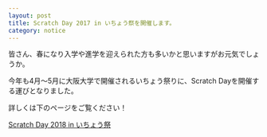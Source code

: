 ```yaml
---
layout: post
title: Scratch Day 2017 in いちょう祭を開催します。
category: notice
---
```


皆さん、春になり入学や進学を迎えられた方も多いかと思いますがお元気でしょうか。

今年も4月〜5月に大阪大学で開催されるいちょう祭りに、Scratch Dayを開催する運びとなりました。

詳しくは下のページをご覧ください！

[Scratch Day 2018 in いちょう祭](http://kyokuri.org/scratchday2018/)
